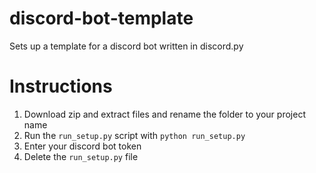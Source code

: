 # discord-bot-template
Sets up a template for a discord bot written in discord.py

# Instructions
1. Download zip and extract files and rename the folder to your project name
2. Run the `run_setup.py` script with `python run_setup.py`
3. Enter your discord bot token
4. Delete the `run_setup.py` file
